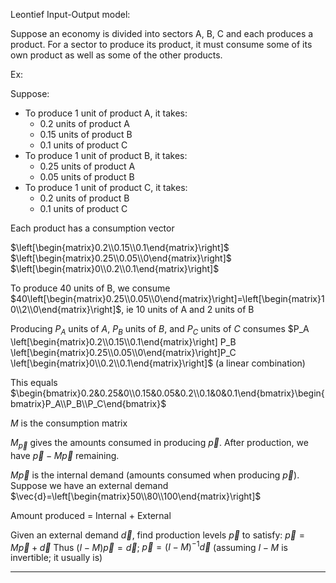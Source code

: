 Leontief Input-Output model:

Suppose an economy is divided into sectors A, B, C and each produces a product. 
For a sector to produce its product, it must consume some of its own product as well as some of the other products.

Ex:

Suppose:
- To produce 1 unit of product A, it takes:
	- 0.2 units of product A
	- 0.15 units of product B
	- 0.1 units of product C
- To produce 1 unit of product B, it takes:
	- 0.25 units of product A
	- 0.05 units of product B
- To produce 1 unit of product C, it takes:
	- 0.2 units of product B
	- 0.1 units of product C

Each product has a consumption vector

$\left[\begin{matrix}0.2\\0.15\\0.1\end{matrix}\right]$
$\left[\begin{matrix}0.25\\0.05\\0\end{matrix}\right]$
$\left[\begin{matrix}0\\0.2\\0.1\end{matrix}\right]$

To produce 40 units of B, we consume $40\left[\begin{matrix}0.25\\0.05\\0\end{matrix}\right]=\left[\begin{matrix}10\\2\\0\end{matrix}\right]$, ie 10 units of A and 2 units of B

Producing $P_A$ units of $A$, $P_B$ units of $B$, and $P_C$ units of $C$ consumes $P_A \left[\begin{matrix}0.2\\0.15\\0.1\end{matrix}\right] P_B \left[\begin{matrix}0.25\\0.05\\0\end{matrix}\right]P_C \left[\begin{matrix}0\\0.2\\0.1\end{matrix}\right]$ (a linear combination)

This equals $\begin{bmatrix}0.2&0.25&0\\0.15&0.05&0.2\\0.1&0&0.1\end{bmatrix}\begin{bmatrix}P_A\\P_B\\P_C\end{bmatrix}$

$M$ is the consumption matrix

$M_{\vec{p}}$ gives the amounts consumed in producing $\vec{p}$. After production, we have $\vec{p} - M\vec{p}$ remaining. 

$M\vec{p}$ is the internal demand (amounts consumed when producing $\vec{p}$). Suppose we have an external demand $\vec{d}=\left[\begin{matrix}50\\80\\100\end{matrix}\right]$

Amount produced = Internal + External

Given an external demand $\vec{d}$, find production levels $\vec{p}$ to satisfy:
$\vec{p} = M\vec{p} + \vec{d}$
Thus $(I -M)\vec{p} = \vec{d}$; $\vec{p} = (I - M)^{-1}\vec{d}$ (assuming $I-M$ is invertible; it usually is)

***



